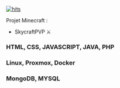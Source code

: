 [![hits](http://hits.dwyl.com/GabziDev/GabziDev.svg)](http://hits.dwyl.com/GabziDev/GabziDev)

Projet Minecraft :
- SkycraftPVP ⚔️


### HTML, CSS, JAVASCRIPT, JAVA, PHP
### Linux, Proxmox, Docker
### MongoDB, MYSQL


